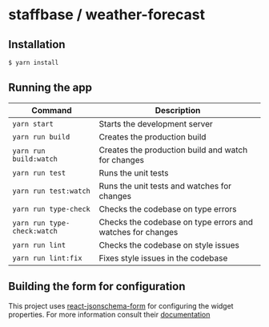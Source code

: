 # staffbase / weather-forecast
## Installation

```bash
$ yarn install
```

## Running the app

| Command | Description |
|---|---|
| `yarn start` | Starts the development server |
| `yarn run build` | Creates the production build |
| `yarn run build:watch` | Creates the production build and watch for changes |
| `yarn run test` | Runs the unit tests |
| `yarn run test:watch` | Runs the unit tests and watches for changes |
| `yarn run type-check` | Checks the codebase on type errors |
| `yarn run type-check:watch` | Checks the codebase on type errors and watches for changes |
| `yarn run lint` | Checks the codebase on style issues |
| `yarn run lint:fix` | Fixes style issues in the codebase |


## Building the form for configuration

This project uses [react-jsonschema-form](https://rjsf-team.github.io/react-jsonschema-form/) for configuring the widget properties. For more information consult their [documentation](https://react-jsonschema-form.readthedocs.io/en/latest/) 
